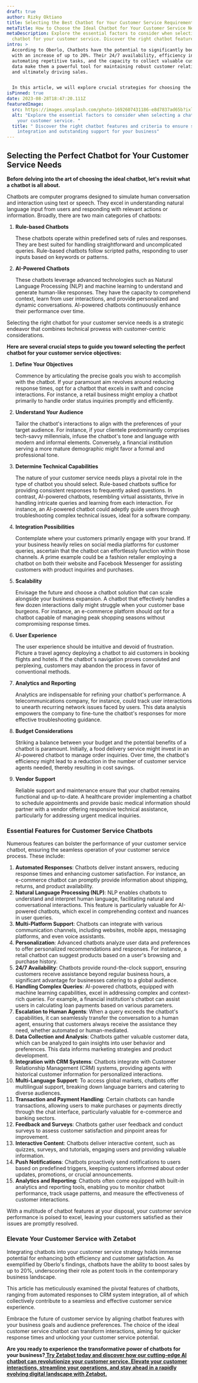 ```yaml
---
draft: true
author: Rizky Oktiano
title: Selecting the Best Chatbot for Your Customer Service Requirements
metaTitle: How to Choose the Ideal Chatbot for Your Customer Service Needs
metaDescription: Explore the essential factors to consider when selecting a
  chatbot for your customer service. Discover the right chatbot feature
intro: >
  According to Oberlo, Chatbots have the potential to significantly boost sales,
  with an increase of up to 20%. Their 24/7 availability, efficiency in
  automating repetitive tasks, and the capacity to collect valuable customer
  data make them a powerful tool for maintaining robust customer relationships
  and ultimately driving sales.


  In this article, we will explore crucial strategies for choosing the perfect chatbot to augment your customer service team. We'll delve into essential aspects like setting clear objectives, comprehending your target audience, assessing chatbot capabilities, and exploring integration possibilities. Furthermore, we will shed light on the remarkable advantages of chatbots, including their potential to elevate sales by as much as 20%, as highlighted by Oberlo
isPinned: true
date: 2023-08-28T18:47:20.111Z
featuredImage:
  src: https://images.unsplash.com/photo-1692607431186-e8d7837ad65b?ixlib=rb-4.0.3&ixid=M3wxMjA3fDB8MHxzZWFyY2h8M3x8Q0hBVEJPVHxlbnwwfHwwfHx8MA%3D%3D&auto=format&fit=crop&w=1000&q=60
  alt: "Explore the essential factors to consider when selecting a chatbot for
    your customer service. "
  title: " Discover the right chatbot features and criteria to ensure seamless
    integration and outstanding support for your business"
---
```

<!--StartFragment-->

## Selecting the Perfect Chatbot for Your Customer Service Needs

**Before delving into the art of choosing the ideal chatbot, let's revisit what a chatbot is all about.**

Chatbots are computer programs designed to simulate human conversation and interaction using text or speech. They excel in understanding natural language input from users and responding with relevant actions or information. Broadly, there are two main categories of chatbots:

1. **Rule-based Chatbots**

   These chatbots operate within predefined sets of rules and responses. They are best suited for handling straightforward and uncomplicated queries. Rule-based chatbots follow scripted paths, responding to user inputs based on keywords or patterns.
2. **AI-Powered Chatbots**

   These chatbots leverage advanced technologies such as Natural Language Processing (NLP) and machine learning to understand and generate human-like responses. They have the capacity to comprehend context, learn from user interactions, and provide personalized and dynamic conversations. AI-powered chatbots continuously enhance their performance over time.

Selecting the right chatbot for your customer service needs is a strategic endeavor that combines technical prowess with customer-centric considerations.

**Here are several crucial steps to guide you toward selecting the perfect chatbot for your customer service objectives:**

1. **Define Your Objectives**

   Commence by articulating the precise goals you wish to accomplish with the chatbot. If your paramount aim revolves around reducing response times, opt for a chatbot that excels in swift and concise interactions. For instance, a retail business might employ a chatbot primarily to handle order status inquiries promptly and efficiently.
2. **Understand Your Audience**

   Tailor the chatbot's interactions to align with the preferences of your target audience. For instance, if your clientele predominantly comprises tech-savvy millennials, infuse the chatbot's tone and language with modern and informal elements. Conversely, a financial institution serving a more mature demographic might favor a formal and professional tone.
3. **Determine Technical Capabilities**

   The nature of your customer service needs plays a pivotal role in the type of chatbot you should select. Rule-based chatbots suffice for providing consistent responses to frequently asked questions. In contrast, AI-powered chatbots, resembling virtual assistants, thrive in handling intricate queries and learning from each interaction. For instance, an AI-powered chatbot could adeptly guide users through troubleshooting complex technical issues, ideal for a software company.
4. **Integration Possibilities**

   Contemplate where your customers primarily engage with your brand. If your business heavily relies on social media platforms for customer queries, ascertain that the chatbot can effortlessly function within those channels. A prime example could be a fashion retailer employing a chatbot on both their website and Facebook Messenger for assisting customers with product inquiries and purchases.
5. **Scalability**

   Envisage the future and choose a chatbot solution that can scale alongside your business expansion. A chatbot that effectively handles a few dozen interactions daily might struggle when your customer base burgeons. For instance, an e-commerce platform should opt for a chatbot capable of managing peak shopping seasons without compromising response times.
6. **User Experience**

   The user experience should be intuitive and devoid of frustration. Picture a travel agency deploying a chatbot to aid customers in booking flights and hotels. If the chatbot's navigation proves convoluted and perplexing, customers may abandon the process in favor of conventional methods.
7. **Analytics and Reporting**

   Analytics are indispensable for refining your chatbot's performance. A telecommunications company, for instance, could track user interactions to unearth recurring network issues faced by users. This data analysis empowers the company to fine-tune the chatbot's responses for more effective troubleshooting guidance.
8. **Budget Considerations**

   Striking a balance between your budget and the potential benefits of a chatbot is paramount. Initially, a food delivery service might invest in an AI-powered chatbot to manage order inquiries. Over time, the chatbot's efficiency might lead to a reduction in the number of customer service agents needed, thereby resulting in cost savings.
9. **Vendor Support**

   Reliable support and maintenance ensure that your chatbot remains functional and up-to-date. A healthcare provider implementing a chatbot to schedule appointments and provide basic medical information should partner with a vendor offering responsive technical assistance, particularly for addressing urgent medical inquiries.

### **Essential Features for Customer Service Chatbots**

Numerous features can bolster the performance of your customer service chatbot, ensuring the seamless operation of your customer service process. These include:

1. **Automated Responses**: Chatbots deliver instant answers, reducing response times and enhancing customer satisfaction. For instance, an e-commerce chatbot can promptly provide information about shipping, returns, and product availability.
2. **Natural Language Processing (NLP)**: NLP enables chatbots to understand and interpret human language, facilitating natural and conversational interactions. This feature is particularly valuable for AI-powered chatbots, which excel in comprehending context and nuances in user queries.
3. **Multi-Platform Support**: Chatbots can integrate with various communication channels, including websites, mobile apps, messaging platforms, and even voice assistants.
4. **Personalization**: Advanced chatbots analyze user data and preferences to offer personalized recommendations and responses. For instance, a retail chatbot can suggest products based on a user's browsing and purchase history.
5. **24/7 Availability**: Chatbots provide round-the-clock support, ensuring customers receive assistance beyond regular business hours, a significant advantage for businesses catering to a global audience.
6. **Handling Complex Queries**: AI-powered chatbots, equipped with machine learning capabilities, excel in addressing complex and context-rich queries. For example, a financial institution's chatbot can assist users in calculating loan payments based on various parameters.
7. **Escalation to Human Agents**: When a query exceeds the chatbot's capabilities, it can seamlessly transfer the conversation to a human agent, ensuring that customers always receive the assistance they need, whether automated or human-mediated.
8. **Data Collection and Analysis**: Chatbots gather valuable customer data, which can be analyzed to gain insights into user behavior and preferences. This data informs marketing strategies and product development.
9. **Integration with CRM Systems**: Chatbots integrate with Customer Relationship Management (CRM) systems, providing agents with historical customer information for personalized interactions.
10. **Multi-Language Support**: To access global markets, chatbots offer multilingual support, breaking down language barriers and catering to diverse audiences.
11. **Transaction and Payment Handling**: Certain chatbots can handle transactions, allowing users to make purchases or payments directly through the chat interface, particularly valuable for e-commerce and banking sectors.
12. **Feedback and Surveys**: Chatbots gather user feedback and conduct surveys to assess customer satisfaction and pinpoint areas for improvement.
13. **Interactive Content**: Chatbots deliver interactive content, such as quizzes, surveys, and tutorials, engaging users and providing valuable information.
14. **Push Notifications**: Chatbots proactively send notifications to users based on predefined triggers, keeping customers informed about order updates, promotions, or crucial announcements.
15. **Analytics and Reporting**: Chatbots often come equipped with built-in analytics and reporting tools, enabling you to monitor chatbot performance, track usage patterns, and measure the effectiveness of customer interactions.

With a multitude of chatbot features at your disposal, your customer service performance is poised to excel, leaving your customers satisfied as their issues are promptly resolved.

### **Elevate Your Customer Service with Zetabot**

Integrating chatbots into your customer service strategy holds immense potential for enhancing both efficiency and customer satisfaction. As exemplified by Oberlo's findings, chatbots have the ability to boost sales by up to 20%, underscoring their role as potent tools in the contemporary business landscape.

This article has meticulously examined the pivotal features of chatbots, ranging from automated responses to CRM system integration, all of which collectively contribute to a seamless and effective customer service experience.

Embrace the future of customer service by aligning chatbot features with your business goals and audience preferences. The choice of the ideal customer service chatbot can transform interactions, aiming for quicker response times and unlocking your customer service potential.

**Are you ready to experience the transformative power of chatbots for your business?[ Try Zetabot today and discover how our cutting-edge AI chatbot can revolutionize your customer service. Elevate your customer interactions, streamline your operations, and stay ahead in a rapidly evolving digital landscape with Zetabot.](https://zetabot.co/)**

[](https://zetabot.co/)

<!--EndFragment-->